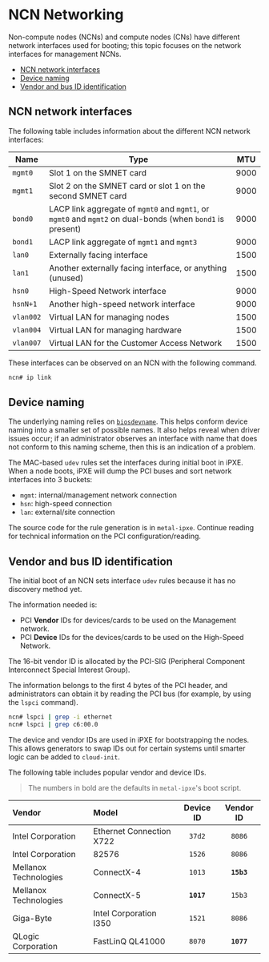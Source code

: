 # NCN Networking

Non-compute nodes (NCNs) and compute nodes (CNs) have different network interfaces used for booting; this topic focuses on
the network interfaces for management NCNs.

* [NCN network interfaces](#ncn-network-interfaces)
* [Device naming](#device-naming)
* [Vendor and bus ID identification](#vendor-and-bus-id-identification)

## NCN network interfaces

The following table includes information about the different NCN network interfaces:

| Name | Type | MTU |
| ---- | ---- | ---- |
| `mgmt0` | Slot 1 on the SMNET card | 9000
| `mgmt1` | Slot 2 on the SMNET card or slot 1 on the second SMNET card | 9000
| `bond0` | LACP link aggregate of `mgmt0` and `mgmt1`, or `mgmt0` and `mgmt2` on dual-bonds (when `bond1` is present) | 9000
| `bond1` | LACP link aggregate of `mgmt1` and `mgmt3` | 9000
| `lan0` | Externally facing interface | 1500
| `lan1` | Another externally facing interface, or anything (unused) | 1500
| `hsn0` | High-Speed Network interface | 9000
| `hsnN+1` | Another high-speed network interface | 9000
| `vlan002` | Virtual LAN for managing nodes | 1500
| `vlan004` | Virtual LAN for managing hardware | 1500
| `vlan007` | Virtual LAN for the Customer Access Network | 1500

These interfaces can be observed on an NCN with the following command.

```bash
ncn# ip link
```

## Device naming

The underlying naming relies on [`biosdevname`](https://access.redhat.com/documentation/en-us/red_hat_enterprise_linux/7/html/networking_guide/sec-consistent_network_device_naming_using_biosdevname).
This helps conform device naming into a smaller set of possible names. It also helps reveal when driver issues occur; if an
administrator observes an interface with name that does not conform to this naming scheme, then this is an indication of a problem.

The MAC-based `udev` rules set the interfaces during initial boot in iPXE. When a node boots, iPXE will dump
the PCI buses and sort network interfaces into 3 buckets:

* `mgmt`: internal/management network connection
* `hsn`: high-speed connection
* `lan`: external/site connection

The source code for the rule generation is in `metal-ipxe`. Continue reading for technical information on the PCI configuration/reading.

## Vendor and bus ID identification

The initial boot of an NCN sets interface `udev` rules because it has no discovery method yet.

The information needed is:

* PCI **Vendor** IDs for devices/cards to be used on the Management network.
* PCI **Device** IDs for the devices/cards to be used on the High-Speed Network.

The 16-bit vendor ID is allocated by the PCI-SIG (Peripheral Component Interconnect Special Interest Group).

The information belongs to the first 4 bytes of the PCI header, and administrators can obtain it
by reading the PCI bus (for example, by using the `lspci` command).

```bash
ncn# lspci | grep -i ethernet
ncn# lspci | grep c6:00.0
```

The device and vendor IDs are used in iPXE for bootstrapping the nodes. This allows generators to
swap IDs out for certain systems until smarter logic can be added to `cloud-init`.

The following table includes popular vendor and device IDs.

> The numbers in bold are the defaults in `metal-ipxe`'s boot script.

| Vendor | Model | Device ID | Vendor ID |
| :---- | :---- | :-----: | :---------: |
| Intel Corporation | Ethernet Connection X722 | `37d2` | `8086` |
| Intel Corporation | 82576 | `1526` | `8086` |
| Mellanox Technologies | ConnectX-4 | `1013` | **`15b3`** |
| Mellanox Technologies | ConnectX-5 | **`1017`** | `15b3` |
| Giga-Byte | Intel Corporation I350 | `1521` | `8086` |
| QLogic Corporation | FastLinQ QL41000 | `8070` | **`1077`** |
